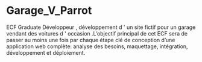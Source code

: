 # Garage_V_Parrot
ECF Graduate Développeur , développement d ' un site fictif pour un garage vendant des voitures d ' occasion .L’objectif principal de cet ECF sera de passer au moins une fois par chaque étape clé de  conception d’une application web complète: analyse des besoins, maquettage, intégration,  développement et déploiement.
